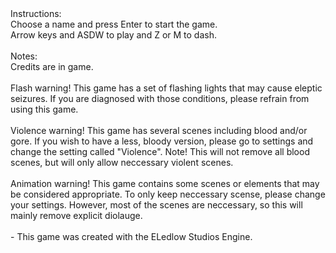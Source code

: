 <div id="app">
            <center><canvas id="screen" width="320" height="320"></canvas></center>
            <Instructions id="inst">Instructions:</Instructions>
            <Text id="inst">
                <div type="cm-line">Choose a name and press Enter to start the game.</div>
                <div type="cm-line">Arrow keys and ASDW to play and Z or M to dash.</div>
            </Text>
            <br>
            <Notes id="notes">Notes:</Notes>
            <Text id="notes">
                <div type="cm-line">Credits are in game.</div>
                <br>
                <div type="cm-line">Flash warning! This game has a set of flashing lights that may cause eleptic seizures. If you are diagnosed with those conditions, please refrain from using this game.</div>
                <br>
                <div type="cm-line">Violence warning! This game has several scenes including blood and/or gore. If you wish to have a less, bloody version, please go to settings and change the setting called "Violence". Note! This will not remove all blood scenes, but will only allow neccessary violent scenes.</div>
                <br>
                <div type="cm-line">Animation warning! This game contains some scenes or elements that may be considered appropriate. To only keep neccessary scense, please change your settings. However, most of the scenes are neccessary, so this will mainly remove explicit diolauge.</div>
                <br>
                <div type="engine-watermark">- This game was created with the ELedlow Studios Engine.</div>
            </Text>
        </div> 